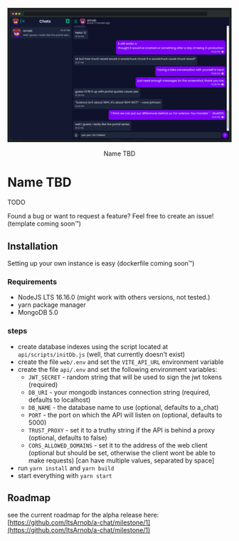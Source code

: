 <p align="center">
  <img src="https://raw.githubusercontent.com/ItsArnob/a-chat/main/.github/screenshots/screenshot_chat_browser_window.png">
</p>
<p align="center">Name TBD</p>

# Name TBD

TODO

Found a bug or want to request a feature? Feel free to create an issue! (template coming soon:tm:)

## Installation

Setting up your own instance is easy (dockerfile coming soon:tm:)

### Requirements

-   NodeJS LTS 16.16.0 (might work with others versions, not tested.)
-   yarn package manager
-   MongoDB 5.0

### steps

-   create database indexes using the script located at `api/scripts/initDb.js` (well, that currently doesn't exist)
-   create the file `web/.env` and set the `VITE_API_URL` environment variable
-   create the file `api/.env` and set the following environment variables:
    -   `JWT_SECRET` - random string that will be used to sign the jwt tokens (required)
    -   `DB_URI` - your mongodb instances connection string (required, defaults to localhost)
    -   `DB_NAME` - the database name to use (optional, defaults to a_chat)
    -   `PORT` - the port on which the API will listen on (optional, defaults to 5000)
    -   `TRUST_PROXY` - set it to a truthy string if the API is behind a proxy (optional, defaults to false)
    -   `CORS_ALLOWED_DOMAINS` - set it to the address of the web client (optional but should be set, otherwise the client wont be able to make requests) [can have multiple values, separated by space]
-   run `yarn install` and `yarn build`
-   start everything with `yarn start`

## Roadmap

see the current roadmap for the alpha release here: [https://github.com/ItsArnob/a-chat/milestone/1](https://github.com/ItsArnob/a-chat/milestone/1)

